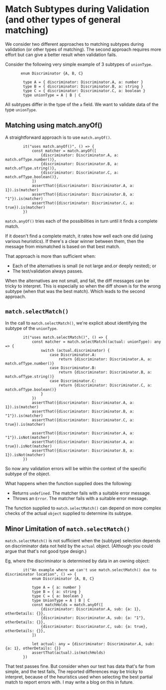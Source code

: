 # Match Subtypes during Validation (and other types of general matching)

We consider two different approaches to matching subtypes during validation (or other types of matching).
The second approach requires more effort but can give a better result when validation fails.

Consider the following very simple example of 3 subtypes of `unionType`.

```
       enum Discriminator {A, B, C}

        type A = { discriminator: Discriminator.A, a: number }
        type B = { discriminator: Discriminator.B, a: string }
        type C = { discriminator: Discriminator.C, a: boolean }
        type unionType = A | B | C
```

All subtypes differ in the type of the `a` field.
We want to validate data of the type `unionType`.

## Matching using match.anyOf()

A straightforward approach is to use `match.anyOf()`.

```
        it("uses match.anyOf()", () => {
            const matcher = match.anyOf([
                {discriminator: Discriminator.A, a: match.ofType.number()},
                {discriminator: Discriminator.B, a: match.ofType.string()},
                {discriminator: Discriminator.C, a: match.ofType.boolean()},
            ])
            assertThat({discriminator: Discriminator.A, a: 1}).is(matcher)
            assertThat({discriminator: Discriminator.B, a: "1"}).is(matcher)
            assertThat({discriminator: Discriminator.C, a: true}).is(matcher)
        })
```

`match.anyOf()` tries each of the possibilities in turn until it finds a complete match.

If it doesn't find a complete match, it rates how well each one did (using various heuristics).
If there's a clear winner between them, then the message from mismatched is based on that best match.

That approach is more than sufficient when:

* Each of the alternatives is small (ie not large and.or deeply nested); or
* The test/validation always passes.

When the alternatives are not small, and fail, the diff messages can be tricky to interpret.
This is especially so when the diff shown is for the wrong subtype (when that was the best match).
Which leads to the second approach.

## `match.selectMatch()`

In the call to `match.selectMatch()`, we're explicit about identifying the subtype of the `unionType`.

```
        it("uses match.selectMatch()", () => {
            const matcher = match.selectMatch((actual: unionType): any => {
                switch (actual.discriminator) {
                    case Discriminator.A:
                        return {discriminator: Discriminator.A, a: match.ofType.number()}
                    case Discriminator.B:
                        return {discriminator: Discriminator.B, a: match.ofType.string()}
                    case Discriminator.C:
                        return {discriminator: Discriminator.C, a: match.ofType.boolean()}
                }
            })
            assertThat({discriminator: Discriminator.A, a: 1}).is(matcher)
            assertThat({discriminator: Discriminator.B, a: "1"}).is(matcher)
            assertThat({discriminator: Discriminator.C, a: true}).is(matcher)

            assertThat({discriminator: Discriminator.A, a: "1"}).isNot(matcher)
            assertThat({discriminator: Discriminator.A, a: true}).isNot(matcher)
            assertThat({discriminator: Discriminator.B, a: 1}).isNot(matcher)
        })

```

So now any validation errors will be within the context of the specific subtype of the object.

What happens when the function supplied does the following:

* Returns `undefined`. The matcher fails with a suitable error message.
* Throws an `Error`. The matcher fails with a suitable error message.

The function supplied to `match.selectMatch()` can depend on more complex checks of the
actual `object` supplied to determine its subtype.

## Minor Limitation of `match.selectMatch()`

`match.selectMatch()` is not sufficient when the (subtype) selection depends on discriminator 
data not held by the `actual` object.
(Although you could argue that that's not good type design.)

Eg, where the discriminator is determined by data in an owning object:

```
        it("An example where we can't use match.selectMatch() due to discriminator location", () => {
            enum Discriminator {A, B, C}

            type A = { a: number }
            type B = { a: string }
            type C = { a: boolean }
            type UnionType = A | B | C
            const matchHolds = match.anyOf([
                {discriminator: Discriminator.A, sub: {a: 1}, otherDetails: {}},
                {discriminator: Discriminator.A, sub: {a: "1"}, otherDetails: {}},
                {discriminator: Discriminator.C, sub: {a: true}, otherDetails: {}},
            ])

            let actual: any = {discriminator: Discriminator.A, sub: {a: 1}, otherDetails: {}}
            assertThat(actual).is(matchHolds)
        })
 ```

That test passes fine. But consider when our test has data that's far from simple, and the test fails, 
The reported differences may be tricky to interpret, because of the heuristics used when selecting the best partial 
match to report errors with. I may write a blog on this in future.
